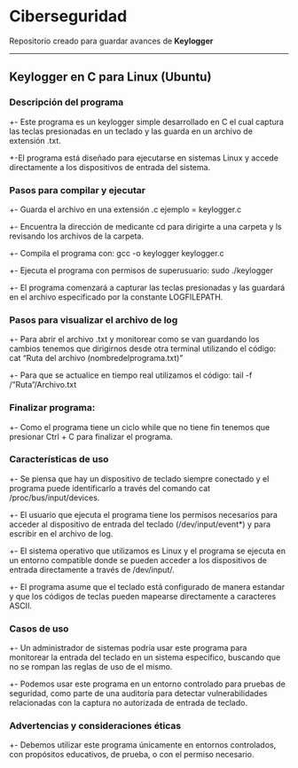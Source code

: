 # Ciberseguridad
Repositorio creado para guardar avances de **Keylogger**

******************************************************************************************************************************************************************************************************************************
## Keylogger en C para Linux (Ubuntu)


### **Descripción del programa**


+- Este programa es un keylogger simple desarrollado en C el cual captura las teclas presionadas en un teclado y las guarda en un archivo de extensión .txt. 

+-El programa está diseñado para ejecutarse en sistemas Linux y accede directamente a los dispositivos de entrada del sistema.

    
### **Pasos para compilar y ejecutar**


+- Guarda el archivo en una extensión .c ejemplo = keylogger.c

+- Encuentra la dirección de medicante cd para dirigirte a una carpeta y ls revisando los archivos de la carpeta.

+- Compila el programa con: gcc -o keylogger keylogger.c

+- Ejecuta el programa con permisos de superusuario: sudo ./keylogger

+- El programa comenzará a capturar las teclas presionadas y las guardará en el archivo especificado por la constante LOGFILEPATH.


### **Pasos para visualizar el archivo de log** 

+- Para abrir el archivo .txt y monitorear como se van guardando los cambios tenemos que dirigirnos desde otra terminal utilizando el código: cat “Ruta del archivo (nombredelprograma.txt)”

+- Para que se actualice en tiempo real utilizamos el código: tail -f /”Ruta”/Archivo.txt

      
### **Finalizar programa:**

+- Como el programa tiene un ciclo while que no tiene fin tenemos que presionar Ctrl + C para finalizar el programa.

    
### **Características de uso** 

+- Se piensa que hay un dispositivo de teclado siempre conectado y el programa puede identificarlo a través del comando cat /proc/bus/input/devices.

+- El usuario que ejecuta el programa tiene los permisos necesarios para acceder al dispositivo de entrada del teclado (/dev/input/event*) y para escribir en el archivo de log.

+- El sistema operativo que utilizamos es Linux y el programa se ejecuta en un entorno compatible donde se pueden acceder a los dispositivos de entrada directamente a través de /dev/input/.

+- El programa asume que el teclado está configurado de manera estandar y que los códigos de teclas pueden mapearse directamente a caracteres ASCII.


### **Casos de uso**

+- Un administrador de sistemas podría usar este programa para monitorear la entrada del teclado en un sistema específico, buscando que no se rompan las reglas de uso de el mismo.

+- Podemos usar este programa en un entorno controlado para pruebas de seguridad, como parte de una auditoría para detectar vulnerabilidades relacionadas con la captura no autorizada de entrada de teclado.


### **Advertencias y consideraciones éticas**

+- Debemos utilizar este programa únicamente en entornos controlados, con propósitos educativos, de prueba, o con el permiso necesario.

